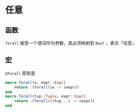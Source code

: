 # 任意
## 函数
`forall` 接受一个谓词作为参数，其必须映射到 `Bool` ，表示「任意」

## 宏
`@forall` 原型是
```jl
macro forall(x, expr::Expr)
	return :(forall($x -> $expr))
end
macro forall(tup::Tuple, expr::Expr)
	return :(forall($(tup...) -> $expr))
end
```
